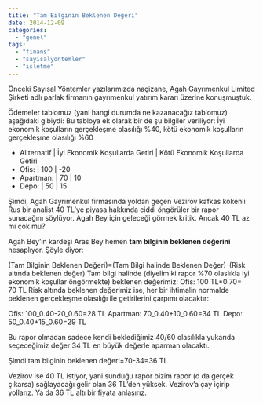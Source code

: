 ```yaml
---
title: "Tam Bilginin Beklenen Değeri"
date: 2014-12-09
categories: 
  - "genel"
tags: 
  - "finans"
  - "sayisalyontemler"
  - "isletme"
---
```


Önceki Sayısal Yöntemler yazılarımızda naçizane, Agah Gayrımenkul Limited Şirketi adlı parlak firmanın gayrımenkul yatırım kararı üzerine konuşmuştuk.

Ödemeler tablomuz (yani hangi durumda ne kazanacağız tablomuz) aşağıdaki gibiydi: Bu tabloya ek olarak bir de şu bilgiler veriliyor: İyi ekonomik koşulların gerçekleşme olasılığı %40, kötü ekonomik koşulların gerçekleşme olasılığı %60

- Allternatif | İyi Ekonomik Koşullarda Getiri | Kötü Ekonomik Koşullarda Getiri
- Ofis: | 100 | -20
- Apartman: | 70 | 10
- Depo: | 50 | 15

Şimdi, Agah Gayrımenkul firmasında yoldan geçen Vezirov kafkas kökenli Rus bir analist 40 TL’ye piyasa hakkında ciddi öngörüler bir rapor sunacağını söylüyor. Agah Bey için geleceği görmek kritik. Ancak 40 TL az mı çok mu?

Agah Bey’in kardeşi Aras Bey hemen **tam bilginin beklenen değerini** hesaplıyor. Şöyle diyor:

(Tam Bilginin Beklenen Değeri)=(Tam Bilgi halinde Beklenen Değer)-(Risk altında beklenen değer) Tam bilgi halinde (diyelim ki rapor %70 olaslıkla iyi ekonomik koşullar öngörmekte) beklenen değerimiz: Ofis: 100 TL\*0.70= 70 TL Risk altında beklenen değerimiz ise, her bir ihtimalin normalde beklenen gerçekleşme olasılığı ile getirilerini çarpımı olacaktır:

Ofis: 100_0.40-20_0.60=28 TL Apartman: 70_0.40+10_0.60=34 TL Depo: 50_0.40+15_0.60=29 TL

Bu rapor olmadan sadece kendi beklediğimiz 40/60 olasılıkla yukarıda seçeceğimiz değer 34 TL en büyük değerle aparman olacaktı.

Şimdi tam bilginin beklenen değeri=70-34=36 TL

Vezirov ise 40 TL istiyor, yani sunduğu rapor bizim rapor (o da gerçek çıkarsa) sağlayacağı gelir olan 36 TL’den yüksek. Vezirov’a çay içirip yollarız. Ya da 36 TL altı bir fiyata anlaşırız.
